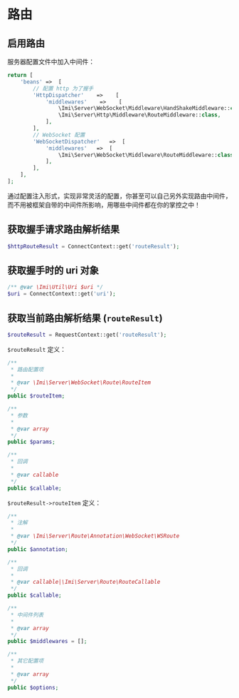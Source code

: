 # 路由

## 启用路由

服务器配置文件中加入中间件：

```php
return [
	'beans'	=>	[
		// 配置 http 为了握手
        'HttpDispatcher'    =>    [
            'middlewares'    =>    [
                \Imi\Server\WebSocket\Middleware\HandShakeMiddleware::class,
                \Imi\Server\Http\Middleware\RouteMiddleware::class,
            ],
		],
		// WebSocket 配置
		'WebSocketDispatcher'	=>	[
			'middlewares'	=>	[
				\Imi\Server\WebSocket\Middleware\RouteMiddleware::class,
			],
		],
	],
];
```

通过配置注入形式，实现非常灵活的配置，你甚至可以自己另外实现路由中间件，而不用被框架自带的中间件所影响，用哪些中间件都在你的掌控之中！

## 获取握手请求路由解析结果

```php
$httpRouteResult = ConnectContext::get('routeResult');
```

## 获取握手时的 uri 对象

```php
/** @var \Imi\Util\Uri $uri */
$uri = ConnectContext::get('uri');
```

## 获取当前路由解析结果 (`routeResult`)

```php
$routeResult = RequestContext::get('routeResult');
```

`$routeResult` 定义：

```php
/**
 * 路由配置项
 *
 * @var \Imi\Server\WebSocket\Route\RouteItem
 */
public $routeItem;

/**
 * 参数
 *
 * @var array
 */
public $params;

/**
 * 回调
 *
 * @var callable
 */
public $callable;
```

`$routeResult->routeItem` 定义：

```php
/**
 * 注解
 *
 * @var \Imi\Server\Route\Annotation\WebSocket\WSRoute
 */
public $annotation;

/**
 * 回调
 *
 * @var callable|\Imi\Server\Route\RouteCallable
 */
public $callable;

/**
 * 中间件列表
 *
 * @var array
 */
public $middlewares = [];

/**
 * 其它配置项
 *
 * @var array
 */
public $options;
```
